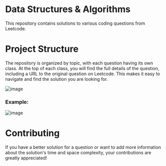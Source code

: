 # Data Structures & Algorithms 

This repository contains solutions to various coding questions from Leetcode.

# Project Structure 

The repository is organized by topic, with each question having its own class. At the top of each class, you will find the full details of the question, including a URL to the original question on Leetcode. This makes it easy to navigate and find the solution you are looking for.

![image](https://user-images.githubusercontent.com/20803775/217065599-b1b6a03e-7a6a-41ec-92eb-a163ad0bd3b1.png)

### Example:

![image](https://user-images.githubusercontent.com/20803775/217065893-bf278988-0fa7-45e6-b79e-ad2888acd3ed.png)

# Contributing

If you have a better solution for a question or want to add more information about the solution's time and space complexity, your contributions are greatly appreciated!
